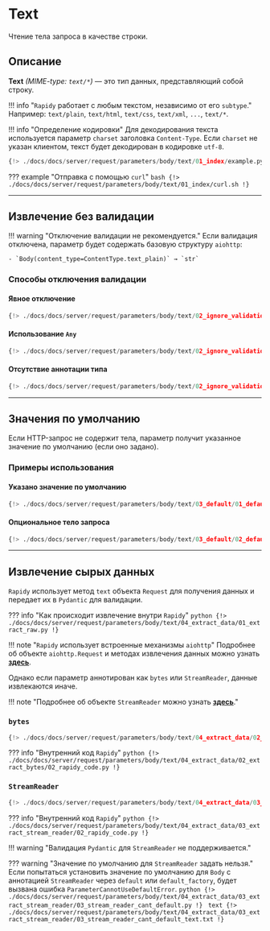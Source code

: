 # Text
Чтение тела запроса в качестве строки.

## Описание
**Text** *(MIME-type: `text/*`)* — это тип данных, представляющий собой строку.

!!! info "`Rapidy` работает с любым текстом, независимо от его `subtype`."
    Например: `text/plain`, `text/html`, `text/css`, `text/xml`, `...`, `text/*`.

!!! info "Определение кодировки"
    Для декодирования текста используется параметр `charset` заголовка `Content-Type`.
    Если `charset` не указан клиентом, текст будет декодирован в кодировке `utf-8`.

```python
{!> ./docs/docs/server/request/parameters/body/text/01_index/example.py !}
```

??? example "Отправка с помощью `curl`"
    ```bash
    {!> ./docs/docs/server/request/parameters/body/text/01_index/curl.sh !}
    ```

---

## Извлечение без валидации

!!! warning "Отключение валидации не рекомендуется."
    Если валидация отключена, параметр будет содержать базовую структуру `aiohttp`:

    - `Body(content_type=ContentType.text_plain)` → `str`

### Способы отключения валидации

#### Явное отключение
```python
{!> ./docs/docs/server/request/parameters/body/text/02_ignore_validation/01_validate_attr_false.py !}
```

#### Использование `Any`
```python
{!> ./docs/docs/server/request/parameters/body/text/02_ignore_validation/02_any_type.py !}
```

#### Отсутствие аннотации типа
```python
{!> ./docs/docs/server/request/parameters/body/text/02_ignore_validation/03_no_type.py !}
```

---

## Значения по умолчанию

Если HTTP-запрос не содержит тела, параметр получит указанное значение по умолчанию (если оно задано).

### Примеры использования

#### Указано значение по умолчанию
```python
{!> ./docs/docs/server/request/parameters/body/text/03_default/01_default_exists.py !}
```

#### Опциональное тело запроса
```python
{!> ./docs/docs/server/request/parameters/body/text/03_default/02_default_optional.py !}
```

---

## Извлечение сырых данных

`Rapidy` использует метод `text` объекта `Request` для получения данных и передает их в `Pydantic` для валидации.

??? info "Как происходит извлечение внутри `Rapidy`"
    ```python
    {!> ./docs/docs/server/request/parameters/body/text/04_extract_data/01_extract_raw.py !}
    ```

!!! note "`Rapidy` использует встроенные механизмы `aiohttp`"
    Подробнее об объекте `aiohttp.Request` и методах извлечения данных можно узнать
    **<a href="https://docs.aiohttp.org/en/stable/web_reference.html" target="_blank">здесь</a>**.

Однако если параметр аннотирован как `bytes` или `StreamReader`, данные извлекаются иначе.

!!! note "Подробнее об объекте `StreamReader` можно узнать **<a href="https://docs.aiohttp.org/en/stable/streams.html" target="_blank">здесь</a>**."

### `bytes`
```python
{!> ./docs/docs/server/request/parameters/body/text/04_extract_data/02_extract_bytes/01_handler_example.py !}
```

??? info "Внутренний код `Rapidy`"
    ```python
    {!> ./docs/docs/server/request/parameters/body/text/04_extract_data/02_extract_bytes/02_rapidy_code.py !}
    ```

### `StreamReader`
```python
{!> ./docs/docs/server/request/parameters/body/text/04_extract_data/03_extract_stream_reader/01_handler_example.py !}
```

??? info "Внутренний код `Rapidy`"
    ```python
    {!> ./docs/docs/server/request/parameters/body/text/04_extract_data/03_extract_stream_reader/02_rapidy_code.py !}
    ```

!!! warning "Валидация `Pydantic` для `StreamReader` не поддерживается."

??? warning "Значение по умолчанию для `StreamReader` задать нельзя."
    Если попытаться установить значение по умолчанию для `Body` с аннотацией `StreamReader` через `default` или `default_factory`, будет вызвана ошибка `ParameterCannotUseDefaultError`.
    ```python
    {!> ./docs/docs/server/request/parameters/body/text/04_extract_data/03_extract_stream_reader/03_stream_reader_cant_default.py !}
    ```
    ```text
    {!> ./docs/docs/server/request/parameters/body/text/04_extract_data/03_extract_stream_reader/03_stream_reader_cant_default_text.txt !}
    ```
